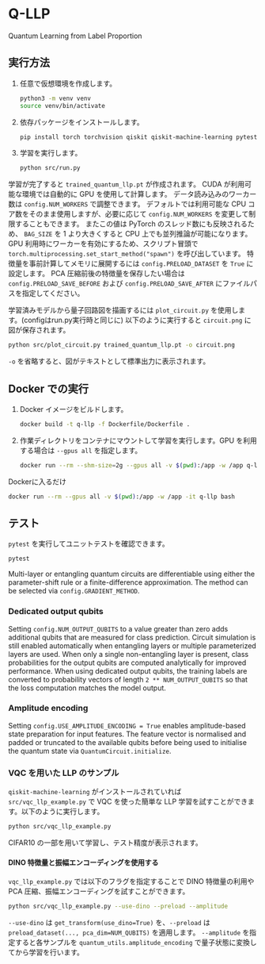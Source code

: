 # Q-LLP
Quantum Learning from Label Proportion

## 実行方法
1. 任意で仮想環境を作成します。
   ```bash
   python3 -m venv venv
   source venv/bin/activate
   ```
2. 依存パッケージをインストールします。
   ```bash
   pip install torch torchvision qiskit qiskit-machine-learning pytest
   ```
3. 学習を実行します。
   ```bash
   python src/run.py
   ```
  学習が完了すると `trained_quantum_llp.pt` が作成されます。
  CUDA が利用可能な環境では自動的に GPU を使用して計算します。
  データ読み込みのワーカー数は `config.NUM_WORKERS` で調整できます。
 デフォルトでは利用可能な CPU コア数をそのまま使用しますが、必要に応じて
 `config.NUM_WORKERS` を変更して制限することもできます。
 またこの値は PyTorch のスレッド数にも反映されるため、
 `BAG_SIZE` を 1 より大きくすると CPU 上でも並列推論が可能になります。
GPU 利用時にワーカーを有効にするため、スクリプト冒頭で
`torch.multiprocessing.set_start_method("spawn")` を呼び出しています。
特徴量を事前計算してメモリに展開するには `config.PRELOAD_DATASET` を `True` に設定します。
PCA 圧縮前後の特徴量を保存したい場合は `config.PRELOAD_SAVE_BEFORE` および
`config.PRELOAD_SAVE_AFTER` にファイルパスを指定してください。

学習済みモデルから量子回路図を描画するには `plot_circuit.py` を使用します。(configはrun.py実行時と同じに)
以下のように実行すると `circuit.png` に図が保存されます。
```bash
python src/plot_circuit.py trained_quantum_llp.pt -o circuit.png
```
`-o` を省略すると、図がテキストとして標準出力に表示されます。

## Docker での実行
1. Docker イメージをビルドします。
   ```bash
   docker build -t q-llp -f Dockerfile/Dockerfile .
   ```
2. 作業ディレクトリをコンテナにマウントして学習を実行します。GPU を利用する場合は `--gpus all` を指定します。
   ```bash
   docker run --rm --shm-size=2g --gpus all -v $(pwd):/app -w /app q-llp python src/run.py
   ```

Dockerに入るだけ
```bash
docker run --rm --gpus all -v $(pwd):/app -w /app -it q-llp bash
```


## テスト
`pytest` を実行してユニットテストを確認できます。
```bash
pytest
```

Multi-layer or entangling quantum circuits are differentiable using either
the parameter-shift rule or a finite-difference approximation. The method can
be selected via `config.GRADIENT_METHOD`.

### Dedicated output qubits

Setting `config.NUM_OUTPUT_QUBITS` to a value greater than zero adds
additional qubits that are measured for class prediction. Circuit
simulation is still enabled automatically when entangling layers or
multiple parameterized layers are used. When only a single non-entangling
layer is present, class probabilities for the output qubits are computed
analytically for improved performance.
When using dedicated output qubits, the training labels are converted
to probability vectors of length `2 ** NUM_OUTPUT_QUBITS` so that the
loss computation matches the model output.

### Amplitude encoding

Setting `config.USE_AMPLITUDE_ENCODING = True` enables amplitude-based
state preparation for input features. The feature vector is normalised and
padded or truncated to the available qubits before being used to
initialise the quantum state via `QuantumCircuit.initialize`.

### VQC を用いた LLP のサンプル

`qiskit-machine-learning` がインストールされていれば `src/vqc_llp_example.py`
で VQC を使った簡単な LLP 学習を試すことができます。以下のように実行します。

```bash
python src/vqc_llp_example.py
```

CIFAR10 の一部を用いて学習し、テスト精度が表示されます。

#### DINO 特徴量と振幅エンコーディングを使用する

`vqc_llp_example.py` では以下のフラグを指定することで DINO 特徴量の利用や
PCA 圧縮、振幅エンコーディングを試すことができます。

```bash
python src/vqc_llp_example.py --use-dino --preload --amplitude
```

`--use-dino` は `get_transform(use_dino=True)` を、`--preload` は
`preload_dataset(..., pca_dim=NUM_QUBITS)` を適用します。
`--amplitude` を指定すると各サンプルを `quantum_utils.amplitude_encoding`
で量子状態に変換してから学習を行います。
